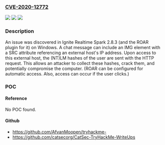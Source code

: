 ### [CVE-2020-12772](https://cve.mitre.org/cgi-bin/cvename.cgi?name=CVE-2020-12772)
![](https://img.shields.io/static/v1?label=Product&message=n%2Fa&color=blue)
![](https://img.shields.io/static/v1?label=Version&message=n%2Fa&color=blue)
![](https://img.shields.io/static/v1?label=Vulnerability&message=n%2Fa&color=brighgreen)

### Description

An issue was discovered in Ignite Realtime Spark 2.8.3 (and the ROAR plugin for it) on Windows. A chat message can include an IMG element with a SRC attribute referencing an external host's IP address. Upon access to this external host, the (NT)LM hashes of the user are sent with the HTTP request. This allows an attacker to collect these hashes, crack them, and potentially compromise the computer. (ROAR can be configured for automatic access. Also, access can occur if the user clicks.)

### POC

#### Reference
No POC found.

#### Github
- https://github.com/AfvanMoopen/tryhackme-
- https://github.com/catsecorg/CatSec-TryHackMe-WriteUps

